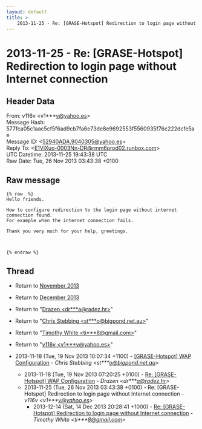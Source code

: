```yaml
---
layout: default
title: >
    2013-11-25 - Re: [GRASE-Hotspot] Redirection to login page without Internet	connection
---
```


# 2013-11-25 - Re: [GRASE-Hotspot] Redirection to login page without Internet	connection

## Header Data

From: v116v \<v1***v@yahoo.es\><br>
Message Hash: 577fca05c1aac5cf5f6ad9cb7fa6e73de8e9692553f5560935f76c222dcfe5ae<br>
Message ID: \<52940ADA.9040305@yahoo.es\><br>
Reply To: \<E1ViXuo-0003Nn-DR@rmm6prod02.runbox.com\><br>
UTC Datetime: 2013-11-25 19:43:38 UTC<br>
Raw Date: Tue, 26 Nov 2013 03:43:38 +0100<br>

## Raw message

```
{% raw  %}
Hello friends.

How to configure redirection to the login page without internet 
connection found.
For example when the internet connection fails.

Thank you very much for your help, greetings.



{% endraw %}
```

## Thread

+ Return to [November 2013](/archive/2013/11)
+ Return to [December 2013](/archive/2013/12)

+ Return to "[Drazen <dr***a<span>@</span>radez.hr>](/authors/dr___a_at_radez_hr)"
+ Return to "[Chris Stebbing <st***o<span>@</span>bigpond.net.au>](/authors/st___o_at_bigpond_net_au)"
+ Return to "[Timothy White <ti***8<span>@</span>gmail.com>](/authors/ti___8_at_gmail_com)"
+ Return to "[v116v <v1***v<span>@</span>yahoo.es>](/authors/v1___v_at_yahoo_es)"

+ 2013-11-18 (Tue, 19 Nov 2013 10:07:34 +1100) - [[GRASE-Hotspot] WAP Configuration](/archive/2013/11/b591c789dc35a8af6ffddcb57b414a0e1764f359fb32ea72b7cf311c0792ef05) - _Chris Stebbing \<st***o@bigpond.net.au\>_
  + 2013-11-18 (Tue, 19 Nov 2013 07:20:25 +0100) - [Re: [GRASE-Hotspot] WAP Configuration](/archive/2013/11/96863fa0c153b389ced1cda4b837a58510ba788ac58ed6f372800551916b2ab7) - _Drazen \<dr***a@radez.hr\>_
  + 2013-11-25 (Tue, 26 Nov 2013 03:43:38 +0100) - Re: [GRASE-Hotspot] Redirection to login page without Internet	connection - _v116v \<v1***v@yahoo.es\>_
    + 2013-12-14 (Sat, 14 Dec 2013 20:28:41 +1000) - [Re: [GRASE-Hotspot] Redirection to login page without Internet	connection](/archive/2013/12/db1388e353035d68951e76db212d42afa7da0de80f4b634b8dc228eaef5d852c) - _Timothy White \<ti***8@gmail.com\>_

